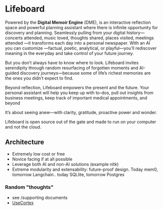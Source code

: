 # Lifeboard

Powered by the **Digital Memoir Engine** (DME), is an interactive reflection space and powerful planning assistant where there is infinite opportunity for discovery and planning. Seamlessly pulling from your digital history—concerts attended, music loved, thoughts shared, places visited, meetings attended —it transforms each day into a personal newspaper. With an AI you can customize —factual, poetic, analytical, or playful—you’ll rediscover meaning in the everyday and take control of your future journey.
  
But you don’t always have to know where to look. Lifeboard invites serendipity through random resurfacing of forgotten moments and AI-guided discovery journeys—because some of life’s richest memories are the ones you didn’t expect to find.  

Beyond reflection, Lifeboard empowers the present and the future.  Your personal assistant will help you keep up with to-dos, pull out insights from business meetings, keep track of important medical appointments, and beyond
  
It’s about seeing anew—with clarity, gratitude, proactive power and wonder.

Lifeboard is open source out of the gate and made to run on your computer and not the cloud. 

## Architecture
- Extremely low cost or free
- Novice facing if at all possible
- Leverage both AI and non-AI solutions (example nltk)
- Extreme modularity and extensability: future-proof design.  Today mem0, tomorrow Langchain.. today SQLlite, tomorrow Postgres

### Random "thoughts"
- see /supporting documents
- [UseCortex](https://usecortex.ai/)